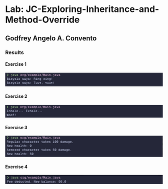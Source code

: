 # Lab: JC-Exploring-Inheritance-and-Method-Override

## Godfrey Angelo A. Convento

### Results

#### Exercise 1

![alt text](image.png)

#### Exercise 2

![alt text](image-1.png)

#### Exercise 3

![alt text](image-2.png)

#### Exercise 4

![alt text](image-3.png)
